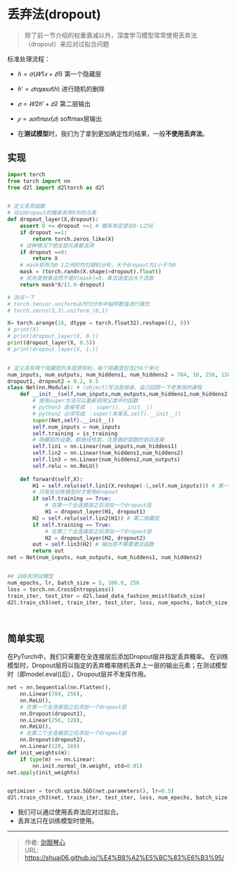 # 丢弃法(dropout)

<script type="text/javascript" src="/js/src/bai.js"></script>


>除了前一节介绍的权重衰减以外，深度学习模型常常使用丢弃法（dropout）来应对过拟合问题

标准处理流程：
- $ℎ=σ(𝑊1𝑥+𝑏1)$  第一个隐藏层
- $ℎ′=𝑑𝑟𝑜𝑝𝑜𝑢𝑡(ℎ)$  进行随机的删除
- $𝑜=𝑊2ℎ′+𝑏2$  第二层输出
- $𝑦=𝑠𝑜𝑓𝑡𝑚𝑎𝑥(𝑜)$  softmax层输出


- 在**测试模型**时，我们为了拿到更加确定性的结果，一般**不使用丢弃法**。




## 实现
```python
import torch
from torch import nn
from d2l import d2ltorch as d2l


# 定义丢弃函数
# 将以dropout的概率丢弃X中的元素
def dropout_layer(X,dropout):
    assert 0 <= dropout <=1 # 概率肯定是在0-1之间
    if dropout ==1:
        return torch.zeros_like(X)
    # 这种情况下把全部元素都丢弃
    if dropout ==0:
        return X
    # mask矩阵为0-1之间的均匀随机分布，大于dropout为1小于为0
    mask = (torch.randn(X.shape)>dropout).float()
    # 优先使用乘法而不是X[mask]=0，乘法速度远大于选取
    return mask*X/(1.0-dropout)

# 测试一下
# torch.tensor.uniform从均匀分布中抽样数值进行填充  
# torch.zeros(3,3).uniform_(0,1)

X= torch.arange(16, dtype = torch.float32).reshape((2, 8))
# print(X)
# print(dropout_layer(X, 0.))
print(dropout_layer(X, 0.5))
# print(dropout_layer(X, 1.))


# 定义具有两个隐藏层的多层感知机，每个隐藏层包含256个单元
num_inputs, num_outputs, num_hiddens1, num_hiddens2 = 784, 10, 256, 128
dropout1, dropout2 = 0.2, 0.5
class Net(nn.Module): # (object)写法是继承，自己回顾一下老男孩的课程
    def __init__(self,num_inputs,num_outputs,num_hiddens1,num_hiddens2,is_training = True):
        # 使用super方法可以重新调用父类中的函数
        # python3 直接写成 ： super().__init__()
        # python2 必须写成 ：super(本类名,self).__init__()
        super(Net,self).__init__()
        self.num_inputs = num_inputs
        self.training = is_training
        # 隐藏层的设置，都是线性层，注意做好层数的前后连接
        self.lin1 = nn.Linear(num_inputs,num_hiddens1)
        self.lin2 = nn.Linear(num_hiddens1,num_hiddens2)
        self.lin3 = nn.Linear(num_hiddens2,num_outputs)
        self.relu = nn.ReLU()
    
    def forward(self,X):
        H1 = self.relu(self.lin1(X.reshape(-1,self.num_inputs))) # 第一隐藏层
        # 只有在训练模型时才使⽤dropout
        if self.training == True:
            # 在第⼀个全连接层之后添加⼀个dropout层
            H1 = dropout_layer(H1, dropout1) 
        H2 = self.relu(self.lin2(H1)) # 第二隐藏层
        if self.training == True:
            # 在第⼆个全连接层之后添加⼀个dropout层
            H2 = dropout_layer(H2, dropout2)
        out = self.lin3(H2) # 输出层不需要激活函数
        return out
net = Net(num_inputs, num_outputs, num_hiddens1, num_hiddens2)


## 训练和测试模型
num_epochs, lr, batch_size = 5, 100.0, 256
loss = torch.nn.CrossEntropyLoss()
train_iter, test_iter = d2l.load_data_fashion_mnist(batch_size)
d2l.train_ch3(net, train_iter, test_iter, loss, num_epochs, batch_size, params, lr)




```


## 简单实现
在PyTorch中，我们只需要在全连接层后添加Dropout层并指定丢弃概率。
在训练模型时，Dropout层将以指定的丢弃概率随机丢弃上一层的输出元素；在测试模型时（即model.eval()后），Dropout层并不发挥作用。
```python
net = nn.Sequential(nn.Flatten(),
    nn.Linear(784, 256),
    nn.ReLU(),
    # 在第⼀个全连接层之后添加⼀个dropout层
    nn.Dropout(dropout1),
    nn.Linear(256, 128),
    nn.ReLU(),
    # 在第⼆个全连接层之后添加⼀个dropout层
    nn.Dropout(dropout2),
    nn.Linear(128, 10))
def init_weights(m):
    if type(m) == nn.Linear:
        nn.init.normal_(m.weight, std=0.01)
net.apply(init_weights)


optimizer = torch.optim.SGD(net.parameters(), lr=0.5)
d2l.train_ch3(net, train_iter, test_iter, loss, num_epochs, batch_size, None, None, optimizer)

```

- 我们可以通过使用丢弃法应对过拟合。
- 丢弃法只在训练模型时使用。

---

> 作者: [剑胆琴心](http://geoer.cn)  
> URL: https://shuai06.github.io/%E4%B8%A2%E5%BC%83%E6%B3%95/  

